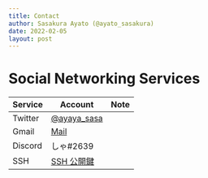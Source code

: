 ```yaml
---
title: Contact
author: Sasakura Ayato (@ayato_sasakura)
date: 2022-02-05
layout: post
---
```


# Social Networking Services

|  Service  |  Account  |  Note  |
| --- | --- | --- |
|  Twitter  |  [@ayaya_sasa][twitter]  |    |
|  Gmail  |  [Mail](mailto:sasakura.ayato.syosetu@gmail.com) |    |
|  Discord  |  しゃ#2639  |    |
|  SSH  |  [SSH 公開鍵](/pages/ssh/)  |    |


[twitter]: https://twitter.com/ayaya_sasa
[mail]: (mailto:sasakura.ayato.syosetu@gmail.com)
